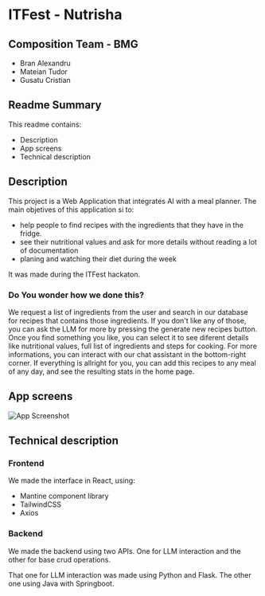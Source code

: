 # ITFest - Nutrisha
## Composition Team - BMG
- Bran Alexandru
- Mateian Tudor
- Gusatu Cristian

## Readme Summary
This readme contains:
 - Description
 - App screens
 - Technical description

## Description
This project is a Web Application that integrates AI with a meal planner. The main objetives of this application si to:
 - help people to find recipes with the ingredients that they have in the fridge.
 - see their nutritional values and ask for more details without reading a lot of documentation
 - planing and watching their diet during the week

It was made during the ITFest hackaton.
### Do You wonder how we done this?
We request a list of ingredients from the user and search in our database for recipes that contains those ingredients. If you don't like any of those, you can ask the LLM for more by pressing the generate new recipes button.
Once you find something you like, you can select it to see diferent details like nutritional values, full list of ingredients and steps for cooking. For more informations, you can interact with our chat assistant in the bottom-right corner.
If everything is allright for you, you can add this recipes to any meal of any day, and see the resulting stats in the home page.

## App screens

![App Screenshot](https://via.placeholder.com/468x300?text=App+Screenshot+Here)

## Technical description
### Frontend
We made the interface in React, using:
- Mantine component library
- TailwindCSS
- Axios

### Backend
We made the backend using two APIs. One for LLM interaction and the other for base crud operations.

That one for LLM interaction was made using Python and Flask. The other one using Java with Springboot.

